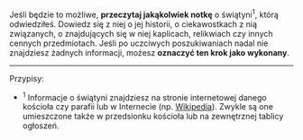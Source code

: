 Jeśli będzie to możliwe, **przeczytaj jakąkolwiek notkę** o świątyni<sup>1</sup>, którą odwiedziłeś. Dowiedz się z niej o jej historii, o ciekawostkach z nią związanych, o znajdujących się w niej kaplicach, relikwiach czy innych cennych przedmiotach. Jeśli po uczciwych poszukiwaniach nadal nie znajdziesz żadnych informacji, możesz **oznaczyć ten krok jako wykonany**.

---
Przypisy:

- <sup>1</sup> Informacje o świątyni znajdziesz na stronie internetowej danego kościoła czy parafii lub w Internecie (np. <a target="_blank" href="https://pl.wikipedia.org/wiki/Kategoria:Diecezje_rzymskokatolickie_w_Polsce">Wikipedia</a>). Zwykle są one umieszczone także w przedsionku kościoła lub na zewnętrznej tablicy ogłoszeń.
